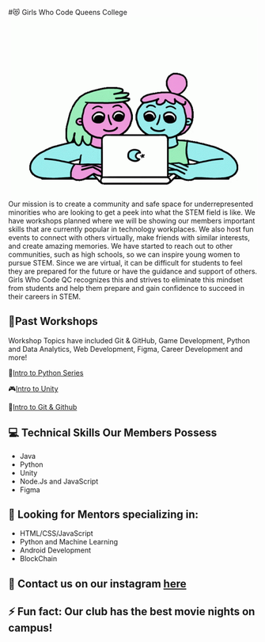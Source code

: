 #😻 Girls Who Code Queens College
<img src="images/coworker-team-work.gif" align="right" alt="Two women working together">
<br></br>
<p align="left">
Our mission is to create a community and safe space for underrepresented minorities who are looking to get a peek into what the STEM field is like. We have workshops planned where we will be showing our members important skills that are currently popular in technology workplaces. We also host fun events to connect with others virtually, make friends with similar interests, and create amazing memories. We have started to reach out to other communities, such as high schools, so we can inspire young women to pursue STEM. Since we are virtual, it can be difficult for students to feel they are prepared for the future or have the guidance and support of others. Girls Who Code QC recognizes this and strives to eliminate this mindset from students and help them prepare and gain confidence to succeed in their careers in STEM. 
</p>

## 📝Past Workshops

Workshop Topics have included
Git & GitHub, Game Development, Python and Data Analytics, Web Development, Figma, Career Development and more!

🐍[Intro to Python Series](https://github.com/GWC-QC/Python_Series)

🎮[Intro to Unity](https://github.com/GWC-QC/GWC_Intro-To-Unity)

💜[Intro to Git & Github](https://github.com/GWC-QC/IntroToGit)

## 💻 Technical Skills Our Members Possess
* Java
* Python
* Unity
* Node.Js and JavaScript
* Figma 

## 💭 Looking for Mentors specializing in:
* HTML/CSS/JavaScript
* Python and Machine Learning
* Android Development
* BlockChain

## 💌 Contact us on our instagram [here](https://www.instagram.com/gwc.qc/)

## ⚡ Fun fact: Our club has the best movie nights on campus!

